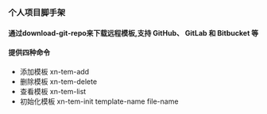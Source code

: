 <!--
 * @Author: your name
 * @Date: 2020-01-13 16:27:45
 * @LastEditTime : 2020-01-13 16:37:56
 * @LastEditors  : Please set LastEditors
 * @Description: In User Settings Edit
 * @FilePath: \vue-ts-template\README.md
 -->
### 个人项目脚手架
#### 通过download-git-repo来下载远程模板,支持 GitHub、 GitLab 和 Bitbucket 等
#### 提供四种命令
- 添加模板 xn-tem-add
- 删除模板 xn-tem-delete
- 查看模板 xn-tem-list
- 初始化模板 xn-tem-init template-name file-name
